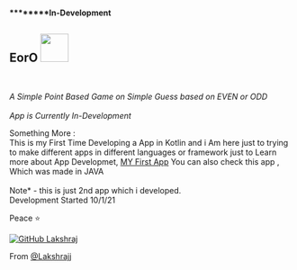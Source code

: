 <h4> ********In-Development </h4>
<h2> EorO <img src="https://media.giphy.com/media/mGcNjsfWAjY5AEZNw6/giphy.gif" width="50"></h2><br>
<p><em>A Simple Point Based Game on Simple Guess based on EVEN or ODD</br></br>App is Currently In-Development
</em></p>

<p> Something More : </br>
This is my First Time Developing a App in Kotlin and i Am here just to trying to make different apps in different languages or framework just to Learn more about App Developmet, <a href="https://github.com/lakshrajj/HSBTE_APP">MY First App</a> You can also check this app , Which was made in JAVA <br><br>Note* - this is just 2nd app which i developed. </br>Development Started 10/1/21</p>

<p>Peace ⭐️</p>



[![GitHub Lakshraj](https://img.shields.io/github/followers/lakshrajj?label=follow&style=social)](https://github.com/lakshrajj)



 From [@Lakshrajj](https://github.com/lakshrajj)
